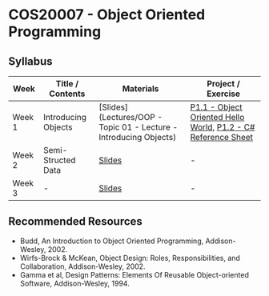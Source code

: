# COS20007 - Object Oriented Programming

## Syllabus

| Week                                                           | Title / Contents     | Materials                                                                | Project / Exercise                                      |
| ----------------------------------------------------------------- | -------------------- | ------------------------------------------------------------------------ | ------------------------------------------------------- |
|  Week 1 | Introducing Objects | [Slides](Lectures/OOP - Topic 01 - Lecture - Introducing Objects) | [P1.1 - Object Oriented Hello World](Projects/P1.1), [P1.2 - C# Reference Sheet](Projects/P1.2)|
| Week 2| Semi-Structed Data| [Slides]() | - |
| Week 3 | -  | [Slides]() | - |

## Recommended Resources
- Budd, An Introduction to Object Oriented Programming, Addison-Wesley, 2002.
- Wirfs-Brock & McKean, Object Design: Roles, Responsibilities, and Collaboration, Addison-Wesley, 2002.
- Gamma et al, Design Patterns: Elements Of Reusable Object-oriented Software, Addison-Wesley, 1994.
